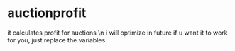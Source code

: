 # auctionprofit
it calculates profit for auctions \n
i will optimize in future
if u want it to work for you, just replace the variables
